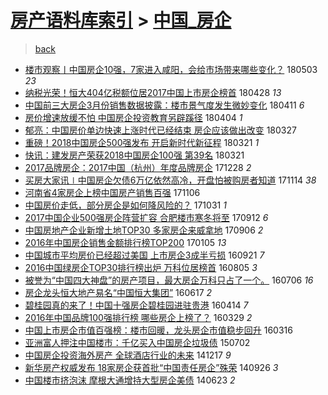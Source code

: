 [房产语料库索引](../../README.md)  > [中国_房企](中国_房企.md)
====
> [back](../README.md)

- [楼市观察丨中国房企10强，7家进入咸阳，会给市场带来哪些变化？](http://jkwz.applinzi.com/ittc/7098804826626589702.html#%E6%A5%BC%E5%B8%82%E8%A7%82%E5%AF%9F%E4%B8%A8%E4%B8%AD%E5%9B%BD%E6%88%BF%E4%BC%8110%E5%BC%BA%EF%BC%8C7%E5%AE%B6%E8%BF%9B%E5%85%A5%E5%92%B8%E9%98%B3%EF%BC%8C%E4%BC%9A%E7%BB%99%E5%B8%82%E5%9C%BA%E5%B8%A6%E6%9D%A5%E5%93%AA%E4%BA%9B%E5%8F%98%E5%8C%96%EF%BC%9F) 180503 *23* 
- [纳税光荣！恒大404亿税额位居2017中国上市房企榜首](http://jkwz.applinzi.com/ittc/7097059461082645521.html#%E7%BA%B3%E7%A8%8E%E5%85%89%E8%8D%A3%EF%BC%81%E6%81%92%E5%A4%A7404%E4%BA%BF%E7%A8%8E%E9%A2%9D%E4%BD%8D%E5%B1%852017%E4%B8%AD%E5%9B%BD%E4%B8%8A%E5%B8%82%E6%88%BF%E4%BC%81%E6%A6%9C%E9%A6%96) 180428 *13* 
- [中国前三大房企3月份销售数据披露：楼市景气度发生微妙变化](http://jkwz.applinzi.com/ittc/7090515056091726859.html#%E4%B8%AD%E5%9B%BD%E5%89%8D%E4%B8%89%E5%A4%A7%E6%88%BF%E4%BC%813%E6%9C%88%E4%BB%BD%E9%94%80%E5%94%AE%E6%95%B0%E6%8D%AE%E6%8A%AB%E9%9C%B2%EF%BC%9A%E6%A5%BC%E5%B8%82%E6%99%AF%E6%B0%94%E5%BA%A6%E5%8F%91%E7%94%9F%E5%BE%AE%E5%A6%99%E5%8F%98%E5%8C%96) 180411 *6* 
- [房价增速放缓不怕 中国房企投资教育另辟蹊径](http://jkwz.applinzi.com/ittc/7088134970440942598.html#%E6%88%BF%E4%BB%B7%E5%A2%9E%E9%80%9F%E6%94%BE%E7%BC%93%E4%B8%8D%E6%80%95+%E4%B8%AD%E5%9B%BD%E6%88%BF%E4%BC%81%E6%8A%95%E8%B5%84%E6%95%99%E8%82%B2%E5%8F%A6%E8%BE%9F%E8%B9%8A%E5%BE%84) 180404 *1* 
- [郁亮：中国房价单边快速上涨时代已经结束 房企应该做出改变](http://jkwz.applinzi.com/ittc/7085122252083561489.html#%E9%83%81%E4%BA%AE%EF%BC%9A%E4%B8%AD%E5%9B%BD%E6%88%BF%E4%BB%B7%E5%8D%95%E8%BE%B9%E5%BF%AB%E9%80%9F%E4%B8%8A%E6%B6%A8%E6%97%B6%E4%BB%A3%E5%B7%B2%E7%BB%8F%E7%BB%93%E6%9D%9F+%E6%88%BF%E4%BC%81%E5%BA%94%E8%AF%A5%E5%81%9A%E5%87%BA%E6%94%B9%E5%8F%98) 180327  
- [重磅！2018中国房企500强发布 开启新时代新征程](http://jkwz.applinzi.com/ittc/7082937088402261003.html#%E9%87%8D%E7%A3%85%EF%BC%812018%E4%B8%AD%E5%9B%BD%E6%88%BF%E4%BC%81500%E5%BC%BA%E5%8F%91%E5%B8%83+%E5%BC%80%E5%90%AF%E6%96%B0%E6%97%B6%E4%BB%A3%E6%96%B0%E5%BE%81%E7%A8%8B) 180321 *1* 
- [快讯：建发房产荣获2018中国房企100强 第39名](http://jkwz.applinzi.com/ittc/7082893885938598918.html#%E5%BF%AB%E8%AE%AF%EF%BC%9A%E5%BB%BA%E5%8F%91%E6%88%BF%E4%BA%A7%E8%8D%A3%E8%8E%B72018%E4%B8%AD%E5%9B%BD%E6%88%BF%E4%BC%81100%E5%BC%BA+%E7%AC%AC39%E5%90%8D) 180321  
- [2017品牌房企：2017中国（杭州）年度品牌房企](http://jkwz.applinzi.com/ittc/7052095783124354065.html#2017%E5%93%81%E7%89%8C%E6%88%BF%E4%BC%81%EF%BC%9A2017%E4%B8%AD%E5%9B%BD%EF%BC%88%E6%9D%AD%E5%B7%9E%EF%BC%89%E5%B9%B4%E5%BA%A6%E5%93%81%E7%89%8C%E6%88%BF%E4%BC%81) 171228 *2* 
- [买房大家讯∣中国房企欠债6万亿依然高冷，开盘怕被购房者知道](http://jkwz.applinzi.com/ittc/7035844351366792209.html#%E4%B9%B0%E6%88%BF%E5%A4%A7%E5%AE%B6%E8%AE%AF%E2%88%A3%E4%B8%AD%E5%9B%BD%E6%88%BF%E4%BC%81%E6%AC%A0%E5%80%BA6%E4%B8%87%E4%BA%BF%E4%BE%9D%E7%84%B6%E9%AB%98%E5%86%B7%EF%BC%8C%E5%BC%80%E7%9B%98%E6%80%95%E8%A2%AB%E8%B4%AD%E6%88%BF%E8%80%85%E7%9F%A5%E9%81%93) 171114 *38* 
- [河南省4家房企上榜中国房产销售百强](http://jkwz.applinzi.com/ittc/7032723750179570704.html#%E6%B2%B3%E5%8D%97%E7%9C%814%E5%AE%B6%E6%88%BF%E4%BC%81%E4%B8%8A%E6%A6%9C%E4%B8%AD%E5%9B%BD%E6%88%BF%E4%BA%A7%E9%94%80%E5%94%AE%E7%99%BE%E5%BC%BA) 171106  
- [中国房价走低，部分房企是如何降风险的？](http://jkwz.applinzi.com/ittc/7030625271626073105.html#%E4%B8%AD%E5%9B%BD%E6%88%BF%E4%BB%B7%E8%B5%B0%E4%BD%8E%EF%BC%8C%E9%83%A8%E5%88%86%E6%88%BF%E4%BC%81%E6%98%AF%E5%A6%82%E4%BD%95%E9%99%8D%E9%A3%8E%E9%99%A9%E7%9A%84%EF%BC%9F) 171031 *1* 
- [2017中国企业500强房企阵营扩容 合肥楼市寒冬将至](http://jkwz.applinzi.com/ittc/7012453086214489105.html#2017%E4%B8%AD%E5%9B%BD%E4%BC%81%E4%B8%9A500%E5%BC%BA%E6%88%BF%E4%BC%81%E9%98%B5%E8%90%A5%E6%89%A9%E5%AE%B9+%E5%90%88%E8%82%A5%E6%A5%BC%E5%B8%82%E5%AF%92%E5%86%AC%E5%B0%86%E8%87%B3) 170912 *6* 
- [中国房地产企业新增土地TOP30 多家房企来威拿地](http://jkwz.applinzi.com/ittc/7010209355021157392.html#%E4%B8%AD%E5%9B%BD%E6%88%BF%E5%9C%B0%E4%BA%A7%E4%BC%81%E4%B8%9A%E6%96%B0%E5%A2%9E%E5%9C%9F%E5%9C%B0TOP30+%E5%A4%9A%E5%AE%B6%E6%88%BF%E4%BC%81%E6%9D%A5%E5%A8%81%E6%8B%BF%E5%9C%B0) 170906 *2* 
- [2016年中国房企销售金额排行榜TOP200](http://jkwz.applinzi.com/ittc/6919733674886300677.html#2016%E5%B9%B4%E4%B8%AD%E5%9B%BD%E6%88%BF%E4%BC%81%E9%94%80%E5%94%AE%E9%87%91%E9%A2%9D%E6%8E%92%E8%A1%8C%E6%A6%9CTOP200) 170105 *13* 
- [中国城市平均房价已经超过美国 上市房企3成半亏损](http://jkwz.applinzi.com/ittc/6880373884544615429.html#%E4%B8%AD%E5%9B%BD%E5%9F%8E%E5%B8%82%E5%B9%B3%E5%9D%87%E6%88%BF%E4%BB%B7%E5%B7%B2%E7%BB%8F%E8%B6%85%E8%BF%87%E7%BE%8E%E5%9B%BD+%E4%B8%8A%E5%B8%82%E6%88%BF%E4%BC%813%E6%88%90%E5%8D%8A%E4%BA%8F%E6%8D%9F) 160921 *7* 
- [2016中国绿房企TOP30排行榜出炉 万科位居榜首](http://jkwz.applinzi.com/ittc/6862813942216393733.html#2016%E4%B8%AD%E5%9B%BD%E7%BB%BF%E6%88%BF%E4%BC%81TOP30%E6%8E%92%E8%A1%8C%E6%A6%9C%E5%87%BA%E7%82%89+%E4%B8%87%E7%A7%91%E4%BD%8D%E5%B1%85%E6%A6%9C%E9%A6%96) 160805 *3* 
- [被誉为“中国四大神盘”的房产项目，最大房企万科只占了一个。](http://jkwz.applinzi.com/ittc/6851456514128348164.html#%E8%A2%AB%E8%AA%89%E4%B8%BA%E2%80%9C%E4%B8%AD%E5%9B%BD%E5%9B%9B%E5%A4%A7%E7%A5%9E%E7%9B%98%E2%80%9D%E7%9A%84%E6%88%BF%E4%BA%A7%E9%A1%B9%E7%9B%AE%EF%BC%8C%E6%9C%80%E5%A4%A7%E6%88%BF%E4%BC%81%E4%B8%87%E7%A7%91%E5%8F%AA%E5%8D%A0%E4%BA%86%E4%B8%80%E4%B8%AA%E3%80%82) 160706 *16* 
- [房企龙头恒大地产易名“中国恒大集团”](http://jkwz.applinzi.com/ittc/6844414810145686533.html#%E6%88%BF%E4%BC%81%E9%BE%99%E5%A4%B4%E6%81%92%E5%A4%A7%E5%9C%B0%E4%BA%A7%E6%98%93%E5%90%8D%E2%80%9C%E4%B8%AD%E5%9B%BD%E6%81%92%E5%A4%A7%E9%9B%86%E5%9B%A2%E2%80%9D) 160617 *2* 
- [碧桂园真的来了！中国十强房企碧桂园进驻贵港](http://jkwz.applinzi.com/ittc/6820976577965720580.html#%E7%A2%A7%E6%A1%82%E5%9B%AD%E7%9C%9F%E7%9A%84%E6%9D%A5%E4%BA%86%EF%BC%81%E4%B8%AD%E5%9B%BD%E5%8D%81%E5%BC%BA%E6%88%BF%E4%BC%81%E7%A2%A7%E6%A1%82%E5%9B%AD%E8%BF%9B%E9%A9%BB%E8%B4%B5%E6%B8%AF) 160414 *7* 
- [2016年中国品牌100强排行榜 哪些房企上榜了？](http://jkwz.applinzi.com/ittc/6815057292579832837.html#2016%E5%B9%B4%E4%B8%AD%E5%9B%BD%E5%93%81%E7%89%8C100%E5%BC%BA%E6%8E%92%E8%A1%8C%E6%A6%9C+%E5%93%AA%E4%BA%9B%E6%88%BF%E4%BC%81%E4%B8%8A%E6%A6%9C%E4%BA%86%EF%BC%9F) 160329 *2* 
- [中国上市房企市值百强榜：楼市回暖，龙头房企市值稳步回升](http://jkwz.applinzi.com/ittc/6810184793316656133.html#%E4%B8%AD%E5%9B%BD%E4%B8%8A%E5%B8%82%E6%88%BF%E4%BC%81%E5%B8%82%E5%80%BC%E7%99%BE%E5%BC%BA%E6%A6%9C%EF%BC%9A%E6%A5%BC%E5%B8%82%E5%9B%9E%E6%9A%96%EF%BC%8C%E9%BE%99%E5%A4%B4%E6%88%BF%E4%BC%81%E5%B8%82%E5%80%BC%E7%A8%B3%E6%AD%A5%E5%9B%9E%E5%8D%87) 160316  
- [亚洲富人押注中国楼市：千亿买入中国房企垃圾债](http://jkwz.applinzi.com/ittc/547650611430550327.html#%E4%BA%9A%E6%B4%B2%E5%AF%8C%E4%BA%BA%E6%8A%BC%E6%B3%A8%E4%B8%AD%E5%9B%BD%E6%A5%BC%E5%B8%82%EF%BC%9A%E5%8D%83%E4%BA%BF%E4%B9%B0%E5%85%A5%E4%B8%AD%E5%9B%BD%E6%88%BF%E4%BC%81%E5%9E%83%E5%9C%BE%E5%80%BA) 150702  
- [中国房企投资海外房产 全球酒店行业的未来](http://jkwz.applinzi.com/ittc/547650611383038658.html#%E4%B8%AD%E5%9B%BD%E6%88%BF%E4%BC%81%E6%8A%95%E8%B5%84%E6%B5%B7%E5%A4%96%E6%88%BF%E4%BA%A7+%E5%85%A8%E7%90%83%E9%85%92%E5%BA%97%E8%A1%8C%E4%B8%9A%E7%9A%84%E6%9C%AA%E6%9D%A5) 141217 *9* 
- [新华房产权威发布 18家房企获首批“中国责任房企”殊荣](http://jkwz.applinzi.com/ittc/547650611374507197.html#%E6%96%B0%E5%8D%8E%E6%88%BF%E4%BA%A7%E6%9D%83%E5%A8%81%E5%8F%91%E5%B8%83+18%E5%AE%B6%E6%88%BF%E4%BC%81%E8%8E%B7%E9%A6%96%E6%89%B9%E2%80%9C%E4%B8%AD%E5%9B%BD%E8%B4%A3%E4%BB%BB%E6%88%BF%E4%BC%81%E2%80%9D%E6%AE%8A%E8%8D%A3) 140926 *3* 
- [中国楼市挤泡沫 摩根大通增持大型房企美债](http://jkwz.applinzi.com/ittc/547650611367148983.html#%E4%B8%AD%E5%9B%BD%E6%A5%BC%E5%B8%82%E6%8C%A4%E6%B3%A1%E6%B2%AB+%E6%91%A9%E6%A0%B9%E5%A4%A7%E9%80%9A%E5%A2%9E%E6%8C%81%E5%A4%A7%E5%9E%8B%E6%88%BF%E4%BC%81%E7%BE%8E%E5%80%BA) 140623 *2* 
